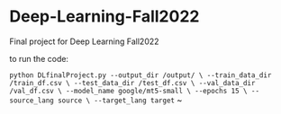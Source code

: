 # Deep-Learning-Fall2022
Final project for Deep Learning Fall2022

to run the code:

`python DLfinalProject.py --output_dir /output/ \
    --train_data_dir /train_df.csv \
    --test_data_dir /test_df.csv \
    --val_data_dir /val_df.csv \
    --model_name google/mt5-small \
    --epochs 15 \
    --source_lang source \
    --target_lang target`
~                      
